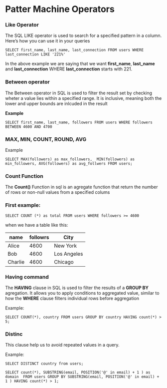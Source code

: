 # Patter Machine Operators

### Like Operator


The SQL LIKE operator is used to  search for a specified pattern in a column. Here’s how you can use it in your queries

`SELECT first_name, last_name, last_connection FROM users WHERE last_connection LIKE '221%'`

In the above example we are saying that we want **first_name**, **last_name** and **last_connection** WHERE **last_connection** starts with 221.


### Between operator

The Between operator in SQL is used to filter the result set by checking wheter a value lies within a specified range. It is inclusive, meaning both the lower and upper bounds are inlcuded in the result

**Example**

`SELECT first_name, last_name, followers FROM users WHERE followers BETWEEN 4600 AND 4700`

### MAX, MIN, COUNT, ROUND, AVG

Example

`SELECT MAX(followers) as max_followers, 
		MIN(followers) as min_followers,
		AVG(followers) as avg_follwers FROM users;`


### Count Function

The **Count()** Function in sql is an agregate function that return the number of rows or non-null values from a specified colums

### First example: 

`SELECT COUNT (*) as total FROM users WHERE followers >= 4600`

when we have a table like this:

|   name    | followrs | City       |
|-----------|-----|------------|
| Alice     | 4600  | New York   |
| Bob       | 4600  | Los Angeles|
| Charlie   | 4600  | Chicago    |


### Having command

The **HAVING** clause in SQL is used to filter the results of a **GROUP BY** agregation. It allows you to apply conditions to aggregated value, similar to how the **WHERE** clause filters individual rows before aggregation

Example:

`SELECT COUNT(*), country FROM users GROUP BY country HAVING count(*) > 5;`

### Distinc

This clause help us to avoid repeated values in a query.

Example:

`SELECT DISTINCT country from users;`

`SELECT count(*), SUBSTRING(email, POSITION('@' in email) + 1 ) as domain 
FROM users
GROUP BY SUBSTRING(email, POSITION('@' in email) + 1 )
HAVING count(*) > 1;`

